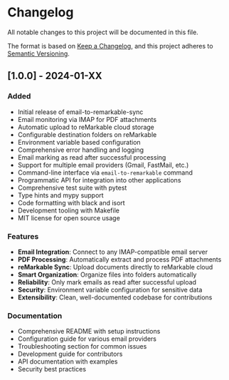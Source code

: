 # Changelog

All notable changes to this project will be documented in this file.

The format is based on [Keep a Changelog](https://keepachangelog.com/en/1.0.0/),
and this project adheres to [Semantic Versioning](https://semver.org/spec/v2.0.0.html).

## [1.0.0] - 2024-01-XX

### Added
- Initial release of email-to-remarkable-sync
- Email monitoring via IMAP for PDF attachments
- Automatic upload to reMarkable cloud storage
- Configurable destination folders on reMarkable
- Environment variable based configuration
- Comprehensive error handling and logging
- Email marking as read after successful processing
- Support for multiple email providers (Gmail, FastMail, etc.)
- Command-line interface via `email-to-remarkable` command
- Programmatic API for integration into other applications
- Comprehensive test suite with pytest
- Type hints and mypy support
- Code formatting with black and isort
- Development tooling with Makefile
- MIT license for open source usage

### Features
- **Email Integration**: Connect to any IMAP-compatible email server
- **PDF Processing**: Automatically extract and process PDF attachments
- **reMarkable Sync**: Upload documents directly to reMarkable cloud
- **Smart Organization**: Organize files into folders automatically
- **Reliability**: Only mark emails as read after successful upload
- **Security**: Environment variable configuration for sensitive data
- **Extensibility**: Clean, well-documented codebase for contributions

### Documentation
- Comprehensive README with setup instructions
- Configuration guide for various email providers
- Troubleshooting section for common issues
- Development guide for contributors
- API documentation with examples
- Security best practices
